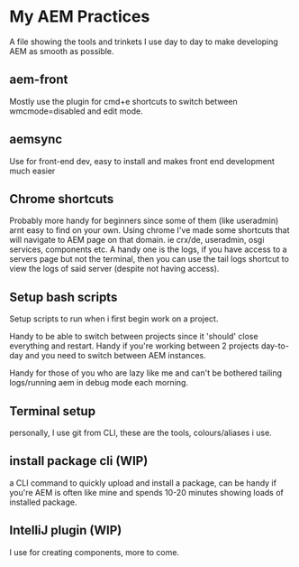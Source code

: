 
# My AEM Practices
A file showing the tools and trinkets I use day to day to make developing AEM as smooth as possible.

## aem-front
Mostly use the plugin for cmd+e shortcuts to switch between wmcmode=disabled and edit mode.

## aemsync
Use for front-end dev, easy to install and makes front end development much easier

## Chrome shortcuts
Probably more handy for beginners since some of them (like useradmin) arnt easy to find on your own.
Using chrome I've made some shortcuts that will navigate to AEM page on that domain.
ie crx/de, useradmin, osgi services, components etc.
A handy one is the logs, if you have access to a servers page but not the terminal, then you can use the tail logs shortcut to view the logs of said server (despite not having access).

## Setup bash scripts
Setup scripts to run when i first begin work on a project.

Handy to be able to switch between projects since it 'should' close everything and restart. Handy if you're working between 2 projects day-to-day and you need to switch between AEM instances.

Handy for those of you who are lazy like me and can't be bothered tailing logs/running aem in debug mode each morning.

## Terminal setup
personally, I use git from CLI, these are the tools, colours/aliases i use.

## install package cli (WIP)
a CLI command to quickly upload and install a package, can be handy if you're AEM is often like mine and spends 10-20 minutes showing loads of installed package.

## IntelliJ plugin (WIP)
I use for creating components, more to come.

